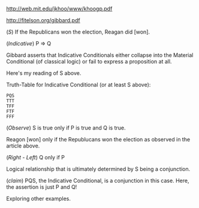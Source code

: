 http://web.mit.edu/jkhoo/www/khoogp.pdf

http://fitelson.org/gibbard.pdf

(*S*) If the Republicans won the election, Reagan did [won].

(*Indicative*) P => Q

Gibbard asserts that Indicative Conditionals either collapse into the Material Conditional (of classical logic) 
or fail to express a proposition at all.

Here's my reading of S above.

Truth-Table for Indicative Conditional (or at least S above):

```
PQS  
TTT  
TFF  
FTF  
FFF  
```

(*Observe*) S is true only if P is true and Q is true.

Reagon [won] only if the Republucans won the election as observed in the article above.

(*Right - Left*) Q only if P

Logical relationship that is ultimately determined by S being a conjunction.

(*claim*) PQS, the Indicative Conditional, is a conjunction in this case. Here, the assertion is just P and Q!

Exploring other examples.

